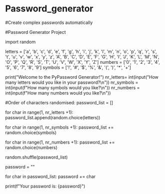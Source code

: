 # Password_generator
#Create complex passwords automatically

#Password Generator Project

import random

letters = ['a', 'b', 'c', 'd', 'e', 'f', 'g', 'h', 'i', 'j', 'k', 'l', 'm', 'n', 'o', 'p', 'q', 'r', 's', 't', 'u', 'v', 'w', 'x', 'y', 'z', 'A', 'B', 'C', 'D', 'E', 'F', 'G', 'H', 'I', 'J', 'K', 'L', 'M', 'N', 'O', 'P', 'Q', 'R', 'S', 'T', 'U', 'V', 'W', 'X', 'Y', 'Z']
numbers = ['0', '1', '2', '3', '4', '5', '6', '7', '8', '9']
symbols = ['!', '#', '$', '%', '&', '(', ')', '*', '+']

print("Welcome to the PyPassword Generator!")
nr_letters= int(input("How many letters would you like in your password?\n")) 
nr_symbols = int(input(f"How many symbols would you like?\n"))
nr_numbers = int(input(f"How many numbers would you like?\n"))

#Order of characters randomised:
password_list = []

for char in range(1, nr_letters +1):    
    password_list.append(random.choice(letters))
    
for char in range(1, nr_symbols +1):
    password_list += random.choice(symbols)
    
    
for char in range(1, nr_numbers +1):
    password_list += random.choice(numbers)
    
random.shuffle(password_list)

password = ""

for char in password_list:
    password += char
    
print(f"Your password is: {password}")


